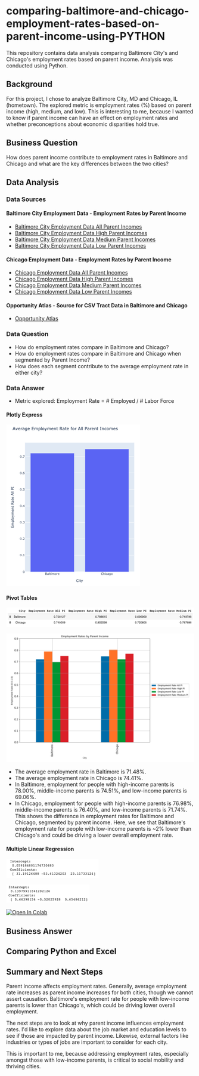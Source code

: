 # comparing-baltimore-and-chicago-employment-rates-based-on-parent-income-using-PYTHON
This repository contains data analysis comparing Baltimore City's and Chicago's employment rates based on parent income. Analysis was conducted using Python. 

## Background
For this project, I chose to analyze Baltimore City, MD and Chicago, IL (hometown). 
The explored metric is employment rates (%) based on parent income (high, medium, and low). This is interesting to me, because I wanted to know if parent income can have an effect on employment rates and whether preconceptions about economic disparities hold true. 

## Business Question
How does parent income contribute to employment rates in Baltimore and Chicago and what are the key differences between the two cities?

## Data Analysis

### Data Sources

#### Baltimore City Employment Data - Employment Rates by Parent Income
- [Baltimore City Employment Data All Parent Incomes](https://github.com/matthewprk/comparing-baltimore-and-chicago-employment-rates-based-on-parent-income-using-PYTHON/blob/main/BaltimoreEmployment_All_PI.csv) 
- [Baltimore City Employment Data High Parent Incomes](https://github.com/matthewprk/comparing-baltimore-and-chicago-employment-rates-based-on-parent-income-using-PYTHON/blob/main/BaltimoreEmployment_High_PI.csv) 
- [Baltimore City Employment Data Medium Parent Incomes](https://github.com/matthewprk/comparing-baltimore-and-chicago-employment-rates-based-on-parent-income-using-PYTHON/blob/main/BaltimoreEmployment_Med_PI.csv) 
- [Baltimore City Employment Data Low Parent Incomes](https://github.com/matthewprk/comparing-baltimore-and-chicago-employment-rates-based-on-parent-income-using-PYTHON/blob/main/BaltimoreEmployment_Low_PI.csv) 

#### Chicago Employment Data - Employment Rates by Parent Income
- [Chicago Employment Data All Parent Incomes](https://github.com/matthewprk/comparing-baltimore-and-chicago-employment-rates-based-on-parent-income-using-PYTHON/blob/main/ChicagoEmployment_All_PI.csv) 
- [Chicago Employment Data High Parent Incomes](https://github.com/matthewprk/comparing-baltimore-and-chicago-employment-rates-based-on-parent-income-using-PYTHON/blob/main/ChicagoEmployment_High_PI.csv) 
- [Chicago Employment Data Medium Parent Incomes](https://github.com/matthewprk/comparing-baltimore-and-chicago-employment-rates-based-on-parent-income-using-PYTHON/blob/main/ChicagoEmployment_Med_PI.csv) 
- [Chicago Employment Data Low Parent Incomes](https://github.com/matthewprk/comparing-baltimore-and-chicago-employment-rates-based-on-parent-income-using-PYTHON/blob/main/ChicagoEmployment_Low_PI.csv)

#### Opportunity Atlas - Source for CSV Tract Data in Baltimore and Chicago
- [Opportunity Atlas](https://www.opportunityatlas.org/) 

### Data Question
- How do employment rates compare in Baltimore and Chicago?
- How do employment rates compare in Baltimore and Chicago when segmented by Parent Income?
- How does each segment contribute to the average employment rate in either city?

### Data Answer
- Metric explored: Employment Rate = # Employed / # Labor Force

#### Plotly Express
![alt text](https://github.com/matthewprk/comparing-baltimore-and-chicago-employment-rates-based-on-parent-income-using-PYTHON/blob/main/Screen%20Shot%202020-11-22%20at%205.52.14%20PM.png) 

#### Pivot Tables
![alt text](https://github.com/matthewprk/comparing-baltimore-and-chicago-employment-rates-based-on-parent-income-using-PYTHON/blob/main/Screen%20Shot%202020-11-22%20at%205.53.39%20PM.png)

![alt text](https://github.com/matthewprk/comparing-baltimore-and-chicago-employment-rates-based-on-parent-income-using-PYTHON/blob/main/Screen%20Shot%202020-11-22%20at%205.54.44%20PM.png)

- The average employment rate in Baltimore is 71.48%. 
- The average employment rate in Chicago is 74.41%. 
- In Baltimore, employment for people with high-income parents is 78.00%, middle-income parents is 74.51%, and low-income parents is 69.06%.
- In Chicago, employment for people with high-income parents is 76.98%, middle-income parents is 76.40%, and low-income parents is 71.74%.
This shows the difference in employment rates for Baltimore and Chicago, segmented by parent income. Here, we see that Baltimore's employment rate for people with low-income parents is ~2% lower than Chicago's and could be driving a lower overall employment rate. 

#### Multiple Linear Regression
![alt text](https://github.com/matthewprk/comparing-baltimore-and-chicago-employment-rates-based-on-parent-income-using-PYTHON/blob/main/Screen%20Shot%202020-11-22%20at%205.56.15%20PM.png)

![alt text](https://github.com/matthewprk/comparing-baltimore-and-chicago-employment-rates-based-on-parent-income-using-PYTHON/blob/main/Screen%20Shot%202020-11-22%20at%205.57.21%20PM.png)

[![Open In Colab](https://colab.research.google.com/assets/colab-badge.svg)](https://colab.research.google.com/drive/1OydoEiz-Q99r4Tz1ehHyobecL2W-I3VW?usp=sharing)

## Business Answer

## Comparing Python and Excel

## Summary and Next Steps 
Parent income affects employment rates. Generally, average employment rate increases as parent income increases for both cities, though we cannot assert causation. Baltimore's employment rate for people with low-income parents is lower than Chicago's, which could be driving lower overall employment. 

The next steps are to look at why parent income influences employment rates. I'd like to explore data about the job market and education levels to see if those are impacted by parent income. Likewise, external factors like industries or types of jobs are important to consider for each city. 

This is important to me, because addressing employment rates, especially amongst those with low-income parents, is critical to social mobility and thriving cities.

